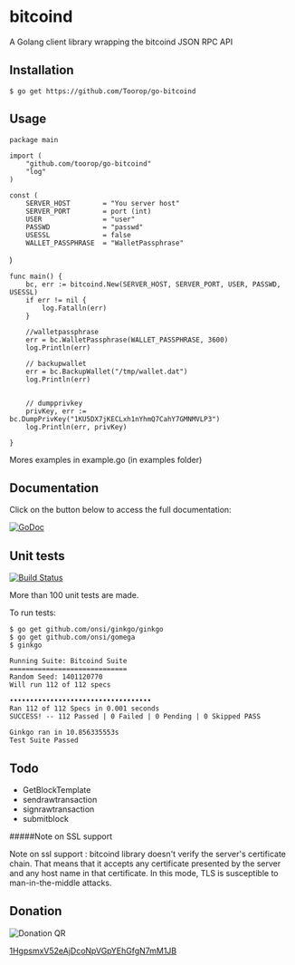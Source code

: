 bitcoind
===========

A Golang client library wrapping the bitcoind JSON RPC API


Installation
-----
	$ go get https://github.com/Toorop/go-bitcoind


Usage
----

	package main

	import (
		"github.com/toorop/go-bitcoind"
		"log"
	)

	const (
		SERVER_HOST        = "You server host"
		SERVER_PORT        = port (int)
		USER               = "user"
		PASSWD             = "passwd"
		USESSL             = false
		WALLET_PASSPHRASE  = "WalletPassphrase"
)

	func main() {
		bc, err := bitcoind.New(SERVER_HOST, SERVER_PORT, USER, PASSWD, USESSL)
		if err != nil {
			log.Fatalln(err)
		}

		//walletpassphrase
		err = bc.WalletPassphrase(WALLET_PASSPHRASE, 3600)
		log.Println(err)

		// backupwallet
		err = bc.BackupWallet("/tmp/wallet.dat")
		log.Println(err)


		// dumpprivkey
		privKey, err := bc.DumpPrivKey("1KU5DX7jKECLxh1nYhmQ7CahY7GMNMVLP3")
		log.Println(err, privKey)

	}
	
Mores examples in example.go (in examples folder) 

Documentation
-----
Click on the button below to access the full documentation:

[![GoDoc](https://godoc.org/github.com/Toorop/go-bitcoind?status.png)](https://godoc.org/github.com/Toorop/go-bitcoind)	



Unit tests
----
[![Build Status](https://travis-ci.org/Toorop/go-bitcoind.svg)](https://travis-ci.org/Toorop/go-bitcoind)

More than 100 unit tests are made.

To run tests:

	$ go get github.com/onsi/ginkgo/ginkgo
	$ go get github.com/onsi/gomega
	$ ginkgo

	Running Suite: Bitcoind Suite	
	=============================
	Random Seed: 1401120770
	Will run 112 of 112 specs

	•••••••••••••••••••••••••••••••••••
	Ran 112 of 112 Specs in 0.001 seconds
	SUCCESS! -- 112 Passed | 0 Failed | 0 Pending | 0 Skipped PASS

	Ginkgo ran in 10.856335553s
	Test Suite Passed
 



Todo
-----
* GetBlockTemplate
* sendrawtransaction
* signrawtransaction
* submitblock

#####Note on SSL support 

Note on ssl support : bitcoind library doesn't verify the server's certificate chain. That means that it accepts any certificate presented by the server and any host name in that certificate. In this mode, TLS is susceptible to man-in-the-middle attacks.


Donation
------

![Donation QR](http://api.qrserver.com/v1/create-qr-code/?size=200x200&data=bitcoin:1HgpsmxV52eAjDcoNpVGpYEhGfgN7mM1JB%3Flabel%3DToorop)

[1HgpsmxV52eAjDcoNpVGpYEhGfgN7mM1JB](http://tinyurl.com/mccsoez)
